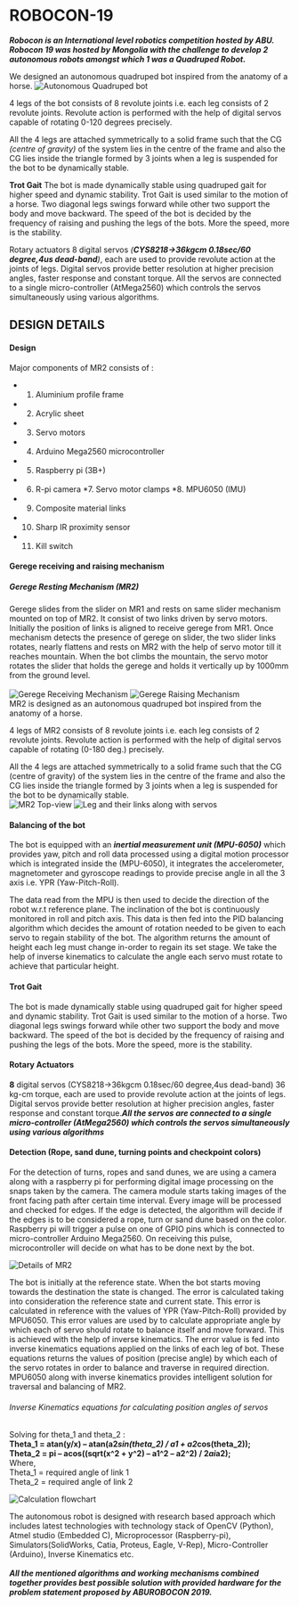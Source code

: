 # ROBOCON-19

***Robocon is an International level robotics competition hosted by ABU. Robocon 19 was hosted by Mongolia with the challenge to develop 2 autonomous robots amongst which 1 was a Quadruped Robot.***

We designed an autonomous quadruped bot inspired from the anatomy of a horse.
![*Autonomous Quadruped bot*](https://github.com/paresh1997/ROBOCON_2019/blob/master/ROBOCON_2019/images/best-bot.PNG)

4 legs of the bot consists of 8 revolute joints i.e. each leg consists of 2 revolute joints. Revolute action is performed with the help of digital servos capable of rotating 0-120 degrees precisely.

All the 4 legs are attached symmetrically to a solid frame such that the CG *(centre of gravity)* of the system lies in the centre of the frame and also the CG lies inside the triangle formed by 3 joints when a leg is suspended for the bot to be dynamically stable.

**Trot Gait** The bot is made dynamically stable using quadruped gait for higher speed and dynamic stability. Trot Gait is used similar to the motion of a horse. Two diagonal legs swings forward while other two support the body and move backward. The speed of the bot is decided by the frequency of raising and pushing the legs of the bots. More the speed, more is the stability.

Rotary actuators 8 digital servos *(**CYS8218->36kgcm 0.18sec/60 degree,4us dead-band**)*, each are used to provide revolute action at the joints of legs. Digital servos provide better resolution at higher precision angles, faster response and constant torque. All the servos are connected to a single micro-controller (AtMega2560) which controls the servos simultaneously using various algorithms.

## DESIGN DETAILS
#### Design
Major components of MR2 consists of : 
 *   1. Aluminium profile frame 
 *   2. Acrylic sheet 
  *  3. Servo motors 
   * 4. Arduino Mega2560 microcontroller 
   * 5. Raspberry pi (3B+) 
   * 6. R-pi camera 
   *7. Servo motor clamps 
    *8. MPU6050 (IMU) 
   * 9. Composite material links 
   * 10. Sharp IR proximity sensor 
   * 11. Kill switch 
   
#### Gerege receiving  and raising mechanism 
##### Gerege Resting Mechanism (MR2) 
Gerege slides from the slider on MR1 and rests on same slider mechanism mounted on top of MR2. It consist of two links driven by servo motors. Initially the position of links is aligned to receive gerege from MR1. Once mechanism detects the presence of gerege on slider, the two slider links rotates, nearly flattens and rests on MR2 with the help of servo motor till it reaches mountain. When the bot climbs the mountain, the servo motor rotates the slider that holds the gerege and holds it vertically up by 1000mm from the ground level.
 <br/>   
![Gerege Receiving Mechanism](https://github.com/paresh1997/ROBOCON_2019/blob/master/ROBOCON_2019/images/gerege_receiving_mech.PNG)     ![Gerege Raising Mechanism](https://github.com/paresh1997/ROBOCON_2019/blob/master/ROBOCON_2019/images/gerege_raising_mech.PNG)
<br/>
MR2 is designed as an autonomous quadruped bot inspired from the anatomy of a horse. 

4 legs of MR2 consists of 8 revolute joints i.e. each leg consists of 2 revolute joints. Revolute action is performed with the help of digital servos capable of rotating (0-180 deg.) precisely. 

All the 4 legs are attached symmetrically to a solid frame such that the CG (centre of gravity) of the system lies in the centre of the frame and also the CG lies inside the triangle formed by 3 joints when a leg is suspended for the bot to be dynamically stable. 
<br/>
![MR2 Top-view](https://github.com/paresh1997/ROBOCON_2019/blob/master/ROBOCON_2019/images/top-view.PNG)
![Leg and their links along with servos](https://github.com/paresh1997/ROBOCON_2019/blob/master/ROBOCON_2019/images/leg_naming.PNG)
<br/>
#### Balancing of the bot
The bot is equipped with an ***inertial measurement unit (MPU-6050)*** which provides yaw, pitch and roll data processed using a digital motion processor which is integrated inside the (MPU-6050), it integrates the accelerometer, magnetometer and gyroscope readings to provide precise angle in all the 3 axis i.e. YPR (Yaw-Pitch-Roll). 

The data read from the MPU is then used to decide the direction of the robot w.r.t reference plane. The inclination of the bot is continuously monitored in roll and pitch axis. This data is then fed into the PID balancing algorithm which decides the amount of rotation needed to be given to each servo to regain stability of the bot. The algorithm returns the amount of height each leg must change in-order to regain its set stage. We take the help of inverse kinematics to calculate the angle each servo must rotate to achieve that particular height.

#### Trot Gait
The bot is made dynamically stable using quadruped gait for higher speed and dynamic stability. Trot Gait is used similar to the motion of a horse. Two diagonal legs swings forward while other two support the body and move backward. The speed of the bot is decided by the frequency of raising and pushing the legs of the bots. More the speed, more is the stability. 

#### Rotary Actuators
**8** digital servos (CYS8218->36kgcm 0.18sec/60 degree,4us dead-band) 36 kg-cm torque,  each are used to provide revolute action at the joints of legs. Digital servos provide better resolution at higher precision angles, faster response and constant torque.***All the servos are connected to a single micro-controller (AtMega2560) which controls the servos simultaneously using various algorithms***

#### Detection (Rope, sand dune, turning points and checkpoint colors) 
For the detection of turns, ropes and sand dunes, we are using a camera along with a raspberry pi for performing digital image processing on the snaps taken by the camera. The camera module starts taking images of the front facing path after certain time interval. Every image will be processed and checked for edges. If the edge is detected, the algorithm will decide if the edges is to be considered a rope, turn or sand dune based on the color. Raspberry pi will trigger a pulse on one of GPIO pins which is connected to micro-controller Arduino Mega2560. On receiving this pulse, microcontroller will decide on what has to be done next by the bot. 

![Details of MR2](https://github.com/paresh1997/ROBOCON_2019/blob/master/ROBOCON_2019/images/naming_pic.PNG)

The bot is initially at the reference state. When the bot starts moving towards the destination the state is changed. The error is calculated taking into consideration the reference state and current state. This error is calculated in reference with the values of YPR (Yaw-Pitch-Roll) provided by MPU6050. This error values are used by to calculate appropriate angle by which each of servo should rotate to balance itself and move forward. This is achieved with the help of inverse kinematics. The error value is fed into inverse kinematics equations applied on the links of each leg of bot. These equations returns the values of position (precise angle) by which each of the servo rotates in order to balance and traverse in required direction. MPU6050 along with inverse kinematics provides intelligent solution for traversal and balancing of MR2.

###### *Inverse Kinematics equations for calculating position angles of servos*
Solving for theta_1 and theta_2 :<br/>
**Theta_1 = atan(y/x) – atan(a2*sin(theta_2) / a1 + a2*cos(theta_2));**<br/>
**Theta_2 = pi – acos((sqrt(x^2 + y^2) – a1^2 – a2^2) / 2*ai*a2);** <br/>
Where, <br/>
   Theta_1 = required angle of link 1 <br/>
   Theta_2 = required angle of link 2 <br/>

![Calculation flowchart](https://github.com/paresh1997/ROBOCON_2019/blob/master/ROBOCON_2019/images/Capture.PNG)

The autonomous robot is designed with research based approach which includes latest technologies with technology stack of OpenCV (Python), Atmel studio (Embedded C), Microprocessor (Raspberry-pi), Simulators(SolidWorks, Catia, Proteus, Eagle, V-Rep), Micro-Controller (Arduino), Inverse Kinematics etc. <br/>            
***All the mentioned algorithms and working mechanisms combined together provides best possible solution with provided hardware for the problem statement proposed by ABUROBOCON 2019.***
